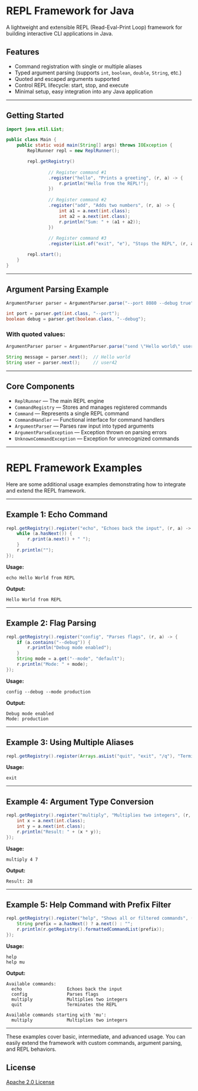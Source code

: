 # REPL Framework for Java

A lightweight and extensible REPL (Read-Eval-Print Loop) framework for building interactive CLI applications in Java.

## Features

* Command registration with single or multiple aliases
* Typed argument parsing (supports `int`, `boolean`, `double`, `String`, etc.)
* Quoted and escaped arguments supported
* Control REPL lifecycle: start, stop, and execute
* Minimal setup, easy integration into any Java application

---

## Getting Started

```java
import java.util.List;

public class Main {
    public static void main(String[] args) throws IOException {
        ReplRunner repl = new ReplRunner();

        repl.getRegistry()
                
                // Register command #1    
                .register("hello", "Prints a greeting", (r, a) -> {
                    r.println("Hello from the REPL!");
                })
                
                // Register command #2    
                .register("add", "Adds two numbers", (r, a) -> {
                    int a1 = a.next(int.class);
                    int a2 = a.next(int.class);
                    r.println("Sum: " + (a1 + a2));
                })
                
                // Register command #3    
                .register(List.of("exit", "e"), "Stops the REPL", (r, a) -> r.stop());

        repl.start();
    }
}
```

---

## Argument Parsing Example

```java
ArgumentParser parser = ArgumentParser.parse("--port 8080 --debug true");

int port = parser.get(int.class, "--port");
boolean debug = parser.get(boolean.class, "--debug");
```

### With quoted values:

```java
ArgumentParser parser = ArgumentParser.parse("send \"Hello world\" user42");

String message = parser.next();  // Hello world
String user = parser.next();     // user42
```

---

## Core Components

* `ReplRunner` — The main REPL engine
* `CommandRegistry` — Stores and manages registered commands
* `Command` — Represents a single REPL command
* `CommandHandler` — Functional interface for command handlers
* `ArgumentParser` — Parses raw input into typed arguments
* `ArgumentParseException` — Exception thrown on parsing errors
* `UnknownCommandException` — Exception for unrecognized commands

---

# REPL Framework Examples

Here are some additional usage examples demonstrating how to integrate and extend the REPL framework.

---

## Example 1: Echo Command

```java
repl.getRegistry().register("echo", "Echoes back the input", (r, a) -> {
    while (a.hasNext()) {
        r.print(a.next() + " ");
    }
    r.println("");
});
```

**Usage:**

```
echo Hello World from REPL
```

**Output:**

```
Hello World from REPL
```

---

## Example 2: Flag Parsing

```java
repl.getRegistry().register("config", "Parses flags", (r, a) -> {
    if (a.contains("--debug")) {
        r.println("Debug mode enabled");
    }
    String mode = a.get("--mode", "default");
    r.println("Mode: " + mode);
});
```

**Usage:**

```
config --debug --mode production
```

**Output:**

```
Debug mode enabled
Mode: production
```

---

## Example 3: Using Multiple Aliases

```java
repl.getRegistry().register(Arrays.asList("quit", "exit", "/q"), "Terminates the REPL", (r, a) -> r.stop());
```

**Usage:**

```
exit
```

---

## Example 4: Argument Type Conversion

```java
repl.getRegistry().register("multiply", "Multiplies two integers", (r, a) -> {
    int x = a.next(int.class);
    int y = a.next(int.class);
    r.println("Result: " + (x * y));
});
```

**Usage:**

```
multiply 4 7
```

**Output:**

```
Result: 28
```

---

## Example 5: Help Command with Prefix Filter

```java
repl.getRegistry().register("help", "Shows all or filtered commands", (r, a) -> {
    String prefix = a.hasNext() ? a.next() : "";
    r.println(r.getRegistry().formattedCommandList(prefix));
});
```

**Usage:**

```
help
help mu
```

**Output:**

```
Available commands:
  echo                 Echoes back the input
  config               Parses flags
  multiply             Multiplies two integers
  quit                 Terminates the REPL

Available commands starting with 'mu':
  multiply             Multiplies two integers
```

---

These examples cover basic, intermediate, and advanced usage. You can easily extend the framework with custom commands, argument parsing, and REPL behaviors.


## License

[Apache 2.0 License](http://www.apache.org/licenses/LICENSE-2.0)
